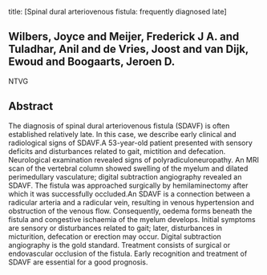 title: [Spinal dural arteriovenous fistula: frequently diagnosed late]

## Wilbers, Joyce and Meijer, Frederick J A. and Tuladhar, Anil and de Vries, Joost and van Dijk, Ewoud and Boogaarts, Jeroen D.
NTVG


## Abstract
The diagnosis of spinal dural arteriovenous fistula (SDAVF) is often established relatively late. In this case, we describe early clinical and radiological signs of SDAVF.A 53-year-old patient presented with sensory deficits and disturbances related to gait, mictition and defecation. Neurological examination revealed signs of polyradiculoneuropathy. An MRI scan of the vertebral column showed swelling of the myelum and dilated perimedullary vasculature; digital subtraction angiography revealed an SDAVF. The fistula was approached surgically by hemilaminectomy after which it was successfully occluded.An SDAVF is a connection between a radicular arteria and a radicular vein, resulting in venous hypertension and obstruction of the venous flow. Consequently, oedema forms beneath the fistula and congestive ischaemia of the myelum develops. Initial symptoms are sensory or disturbances related to gait; later, disturbances in micturition, defecation or erection may occur. Digital subtraction angiography is the gold standard. Treatment consists of surgical or endovascular occlusion of the fistula. Early recognition and treatment of SDAVF are essential for a good prognosis.

